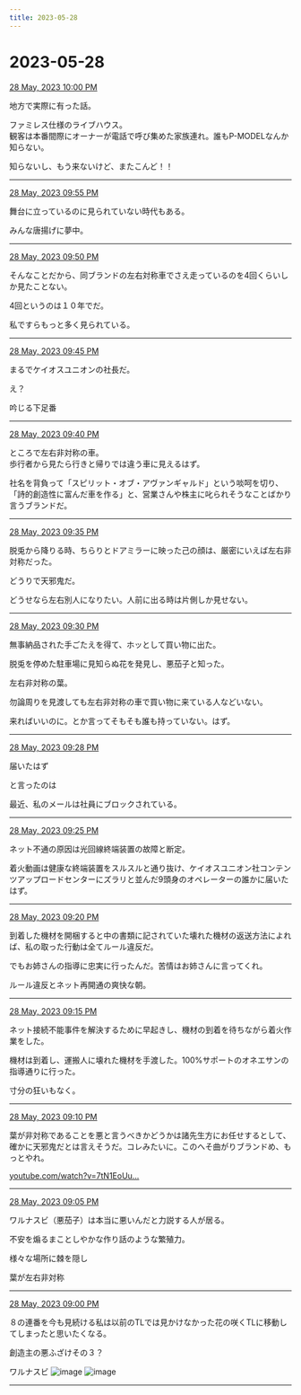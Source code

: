 ```yaml
---
title: 2023-05-28
---
```

# 2023-05-28

[28 May, 2023 10:00 PM](https://twitter.com/hirasawa/status/1662805933087690752#m)

地方で実際に有った話。  
  
ファミレス仕様のライブハウス。  
観客は本番間際にオーナーが電話で呼び集めた家族連れ。誰もP-MODELなんか知らない。  
  
知らないし、もう来ないけど、またこんど！！

---

[28 May, 2023 09:55 PM](https://twitter.com/hirasawa/status/1662804665094774786#m)

舞台に立っているのに見られていない時代もある。  
  
みんな唐揚げに夢中。

---

[28 May, 2023 09:50 PM](https://twitter.com/hirasawa/status/1662803406904254465#m)

そんなことだから、同ブランドの左右対称車でさえ走っているのを4回くらいしか見たことない。  
  
4回というのは１０年でだ。  
  
私ですらもっと多く見られている。

---

[28 May, 2023 09:45 PM](https://twitter.com/hirasawa/status/1662802148806254592#m)

まるでケイオスユニオンの社長だ。  
  
え？  
  
吟じる下足番

---

[28 May, 2023 09:40 PM](https://twitter.com/hirasawa/status/1662800890162446338#m)

ところで左右非対称の車。  
歩行者から見たら行きと帰りでは違う車に見えるはず。  
  
社名を背負って「スピリット・オブ・アヴァンギャルド」という啖呵を切り、「詩的創造性に富んだ車を作る」と、営業さんや株主に叱られそうなことばかり言うブランドだ。

---

[28 May, 2023 09:35 PM](https://twitter.com/hirasawa/status/1662799632303284229#m)

脱兎から降りる時、ちらりとドアミラーに映った己の顔は、厳密にいえば左右非対称だった。  
  
どうりで天邪鬼だ。  
  
どうせなら左右別人になりたい。人前に出る時は片側しか見せない。

---

[28 May, 2023 09:30 PM](https://twitter.com/hirasawa/status/1662798375337754624#m)

無事納品された手ごたえを得て、ホッとして買い物に出た。  
  
脱兎を停めた駐車場に見知らぬ花を発見し、悪茄子と知った。  
  
左右非対称の葉。  
  
勿論周りを見渡しても左右非対称の車で買い物に来ている人などいない。  
  
来ればいいのに。とか言ってそもそも誰も持っていない。はず。

---

[28 May, 2023 09:28 PM](https://twitter.com/hirasawa/status/1662798010261331970#m)

届いたはず  
  
と言ったのは  
  
最近、私のメールは社員にブロックされている。

---

[28 May, 2023 09:25 PM](https://twitter.com/hirasawa/status/1662797115209445379#m)

ネット不通の原因は光回線終端装置の故障と断定。  
  
着火動画は健康な終端装置をスルスルと通り抜け、ケイオスユニオン社コンテンツアップロードセンターにズラリと並んだ9頭身のオペレーターの誰かに届いたはず。

---

[28 May, 2023 09:20 PM](https://twitter.com/hirasawa/status/1662795856939220994#m)

到着した機材を開梱すると中の書類に記されていた壊れた機材の返送方法によれば、私の取った行動は全てルール違反だ。  
  
でもお姉さんの指導に忠実に行ったんだ。苦情はお姉さんに言ってくれ。  
  
ルール違反とネット再開通の爽快な朝。

---

[28 May, 2023 09:15 PM](https://twitter.com/hirasawa/status/1662794598735921153#m)

ネット接続不能事件を解決するために早起きし、機材の到着を待ちながら着火作業をした。  
  
機材は到着し、運搬人に壊れた機材を手渡した。100%サポートのオネエサンの指導通りに行った。  
  
寸分の狂いもなく。

---

[28 May, 2023 09:10 PM](https://twitter.com/hirasawa/status/1662793340415541248#m)

葉が非対称であることを悪と言うべきかどうかは諸先生方にお任せするとして、確かに天邪鬼だとは言えそうだ。コレみたいに。このへそ曲がりブランドめ、もっとやれ。  
  
<a href="https://youtube.com/watch?v=7tN1EoUumHU&amp;t=24s">youtube.com/watch?v=7tN1EoUu…</a>

---

[28 May, 2023 09:05 PM](https://twitter.com/hirasawa/status/1662792082606505986#m)

ワルナスビ（悪茄子）は本当に悪いんだと力説する人が居る。  
  
不安を煽るまことしやかな作り話のような繁殖力。  
  
様々な場所に棘を隠し  
  
葉が左右非対称

---

[28 May, 2023 09:00 PM](https://twitter.com/hirasawa/status/1662790828371181569#m)

８の連番を今も見続ける私は以前のTLでは見かけなかった花の咲くTLに移動してしまったと思いたくなる。  
  
創造主の悪ふざけその３？  
  
ワルナスビ
![image](images/2023-05-28-14-0.png)
![image](images/2023-05-28-14-1.png)

---

